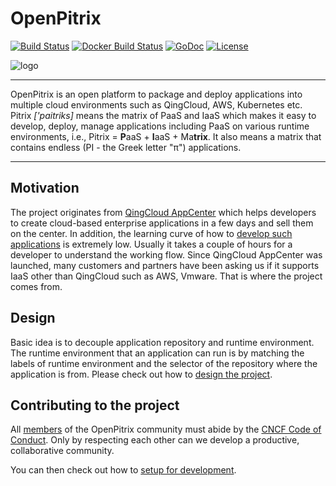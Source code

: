 # OpenPitrix

[![Build Status](https://travis-ci.org/openpitrix/openpitrix.svg?branch=master)](https://travis-ci.org/openpitrix/openpitrix)
[![Docker Build Status](https://img.shields.io/docker/build/openpitrix/openpitrix.svg)](https://hub.docker.com/r/openpitrix/openpitrix/)
[![GoDoc](https://godoc.org/openpitrix.io/openpitrix?status.svg)](https://godoc.org/openpitrix.io/openpitrix)
[![License](http://img.shields.io/badge/license-apache%20v2-blue.svg)](https://github.com/openpitrix/openpitrix/blob/master/LICENSE)

![logo](./docs/images/logo.png)

----

OpenPitrix is an open platform to package and deploy applications into multiple cloud environments such as QingCloud, AWS, Kubernetes etc. Pitrix _['paitriks]_ means the matrix of PaaS and IaaS which makes it easy to develop, deploy, manage applications including PaaS on various runtime environments, i.e., Pitrix = **P**aaS + **I**aaS + Ma**trix**. It also means a matrix that contains endless (PI - the Greek letter "π") applications. 

----

## Motivation

The project originates from [QingCloud AppCenter](https://appcenter.qingcloud.com) which helps developers to create cloud-based enterprise applications in a few days and sell them on the center. In addition, the learning curve of how to [develop such applications](https://appcenter-docs.qingcloud.com/developer-guide/) is extremely low. Usually it takes a couple of hours for a developer to understand the working flow. Since QingCloud AppCenter was launched, many customers and partners have been asking us if it supports IaaS other than QingCloud such as AWS, Vmware. That is where the project comes from. 

## Design

Basic idea is to decouple application repository and runtime environment. The runtime environment that an application can run is by matching the labels of runtime environment and the selector of the repository where the application is from. Please check out how to [design the project](docs/design/README.md).

## Contributing to the project

All [members](docs/members.md) of the OpenPitrix community must abide by the [CNCF Code of Conduct](https://github.com/cncf/foundation/blob/master/code-of-conduct.md). Only by respecting each other can we develop a productive, collaborative community.

You can then check out how to [setup for development](docs/development.md).
